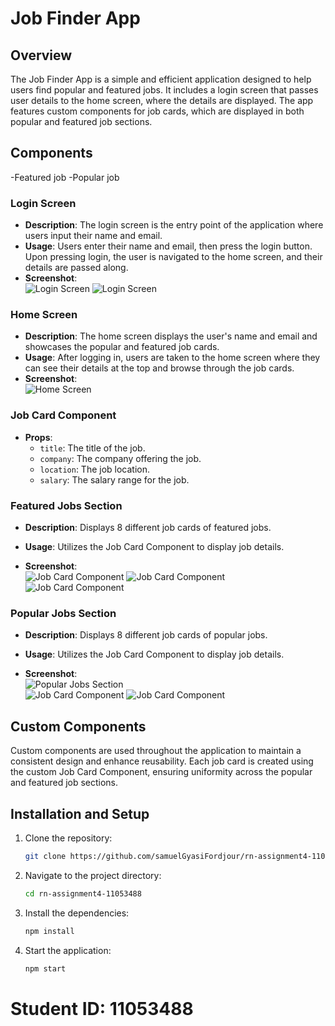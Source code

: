 # Job Finder App

## Overview
The Job Finder App is a simple and efficient application designed to help users find popular and featured jobs. It includes a login screen that passes user details to the home screen, where the details are displayed. The app features custom components for job cards, which are displayed in both popular and featured job sections.

## Components
-Featured job
-Popular job

### Login Screen
- **Description**: The login screen is the entry point of the application where users input their name and email.
- **Usage**: Users enter their name and email, then press the login button. Upon pressing login, the user is navigated to the home screen, and their details are passed along.
- **Screenshot**:  
  ![Login Screen](assets/1.jpg)
  ![Login Screen](assets/2.jpg)  
  

### Home Screen
- **Description**: The home screen displays the user's name and email and showcases the popular and featured job cards.
- **Usage**: After logging in, users are taken to the home screen where they can see their details at the top and browse through the job cards.
- **Screenshot**:  
  ![Home Screen](assets/3.jpg)  
  
### Job Card Component
- **Props**:
  - `title`: The title of the job.
  - `company`: The company offering the job.
  - `location`: The job location.
  - `salary`: The salary range for the job.

### Featured Jobs Section
- **Description**: Displays 8 different job cards of featured jobs.
- **Usage**: Utilizes the Job Card Component to display job details.

- **Screenshot**:  
  ![Job Card Component](assets/4.jpg)
  ![Job Card Component](assets/5.jpg)
  ![Job Card Component](assets/6.jpg)

### Popular Jobs Section
- **Description**: Displays 8 different job cards of popular jobs.
- **Usage**: Utilizes the Job Card Component to display job details.

- **Screenshot**:  
  ![Popular Jobs Section](screenshots/popular_jobs_section.png)  
  ![Job Card Component](assets/7.jpg)
  ![Job Card Component](assets/8.jpg)

## Custom Components
Custom components are used throughout the application to maintain a consistent design and enhance reusability. Each job card is created using the custom Job Card Component, ensuring uniformity across the popular and featured job sections.

## Installation and Setup
1. Clone the repository:
   ```bash
   git clone https://github.com/samuelGyasiFordjour/rn-assignment4-11053488.git
   ```
2. Navigate to the project directory:
   ```bash
   cd rn-assignment4-11053488
   ```
3. Install the dependencies:
   ```bash
   npm install
   ```
4. Start the application:
   ```bash
   npm start
   ```

# Student ID: 11053488